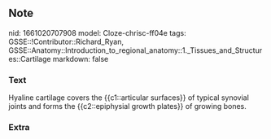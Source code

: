 ## Note
nid: 1661020707908
model: Cloze-chrisc-ff04e
tags: GSSE::!Contributor::Richard_Ryan, GSSE::Anatomy::Introduction_to_regional_anatomy::1._Tissues_and_Structures::Cartilage
markdown: false

### Text
<div class="toggle">
  Hyaline cartilage covers the {{c1::articular surfaces}} of
  typical synovial joints and forms the {{c2::epiphysial growth
  plates}} of growing bones.
</div>

### Extra

